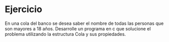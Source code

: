 # Ejercicio
  En una cola del banco se desea saber el nombre de todas las personas que son mayores a 18 años.
Desarrolle un programa en c que solucione el problema utilizando la estructura Cola y sus propiedades.

